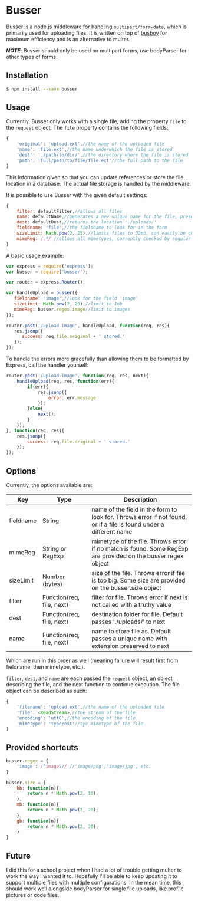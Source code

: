 # Busser

Busser is a node.js middleware for handling `multipart/form-data`, which is primarily used for uploading files. It is written
on top of [busboy](https://github.com/mscdex/busboy) for maximum efficiency and is an alternative to multer.

***NOTE***: Busser should only be used on multipart forms, use bodyParser for other types of forms.

## Installation

```sh
$ npm install --save busser
```

## Usage

Currently, Busser only works with a single file, adding the property `file` to the `request` object.  The `file` property contains 
the following fields:

```javascript
{
    'original': 'upload.ext',//the name of the uploaded file
    'name': 'file.ext',//the name underwhich the file is stored
    'dest': './path/to/dir/',//the directory where the file is stored
    'path': 'full/path/to/file/file.ext'//the full path to the file
}
```

This information given so that you can update references or store the file location in a database.  The actual file storage is handled
by the middleware.

It is possible to use Busser with the given default settings:

```javascript
{
    filter: defaultFilter,//allows all files
    name: defaultName,//generates a new unique name for the file, preserving extension
    dest: defaultDest,//returns the location './uploads/'
    fieldname: 'file',//the fieldname to look for in the form
    sizeLimit: Math.pow(2, 25),//limits files to 32mb, can easily be changed
    mimeReg: /.*/ //allows all mimetypes, currently checked by regular expression
}
```

A basic usage example:

```javascript
var express = require('express');
var busser = require('busser');

var router = express.Router();

var handleUpload = busser({
   fieldname: 'image',//look for the field 'image'
   sizeLimit: Math.pow(2, 20),//limit to 1mb
   mimeReg: busser.regex.image//limit to images
});

router.post('/upload-image', handleUpload, function(req, res){
   res.jsonp({
      success: req.file.original + ' stored.'
   });
});
```

To handle the errors more gracefully than allowing them to be formatted by Express, call the handler yourself:

```javascript
router.post('/upload-image', function(req, res, next){
    handleUpload(req, res, function(err){
        if(err){
            res.jsonp({
                error: err.message
            });
        }else{
            next();
        }
    });
}, function(req, res){
    res.jsonp({
        success: req.file.original + ' stored.'
    });
});
```
## Options

Currently, the options available are:

Key | Type | Description
--- | --- | ---
fieldname | String | name of the field in the form to look for. Throws error if not found, or if a file is found under a different name
mimeReg | String or RegExp | mimetype of the file. Throws error if no match is found. Some RegExp are provided on the busser.regex object
sizeLimit | Number (bytes) | size of the file. Throws error if file is too big. Some size are provided on the busser.size object
filter | Function(req, file, next) | filter for file.  Throws error if next is not called with a truthy value
dest | Function(req, file, next) | destination folder for file. Default passes './uploads/' to next
name | Function(req, file, next) | name to store file as. Default passes a unique name with extension preserved to next

Which are run in this order as well (meaning failure will result first from fieldname, then mimetype, etc.).

`filter`, `dest`, and `name` are each passed the `request` object, an object describing the file, and the next function to continue execution. 
The file object can be described as such:

```javascript
{
    'filename': 'upload.ext',//the name of the uploaded file
    'file': <ReadStream>,//the stream of the file
    'encoding': 'utf8',//the encoding of the file
    'mimetype': 'type/ext'//tye mimetype of the file
}
```

## Provided shortcuts

```javascript
busser.regex = {
    'image': /^image\// //'image/png','image/jpg', etc.
}

busser.size = {
    kb: function(n){
        return n * Math.pow(2, 10);
    },
    mb: function(n){
        return n * Math.pow(2, 20);
    },
    gb: function(n){
        return n * Math.pow(2, 30);
    }
}
```

## Future

I did this for a school project when I had a lot of trouble getting multer to work the way I wanted it to. Hopefully I'll be able to
keep updating it to support multiple files with multiple configurations.  In the mean time, this should work well alongside bodyParser
for single file uploads, like profile pictures or code files.
